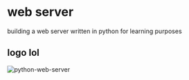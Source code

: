 # web server

building a web server  written in python for learning purposes

## logo lol

![python-web-server](https://github.com/user-attachments/assets/bbfbfb1d-aed4-4281-bffa-9d83fe274908)


